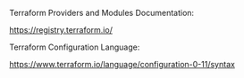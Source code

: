 Terraform Providers and Modules Documentation: 

https://registry.terraform.io/


Terraform Configuration Language:

https://www.terraform.io/language/configuration-0-11/syntax


